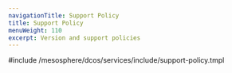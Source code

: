 ```yaml
---
navigationTitle: Support Policy
title: Support Policy
menuWeight: 110
excerpt: Version and support policies
---
```


#include /mesosphere/dcos/services/include/support-policy.tmpl

